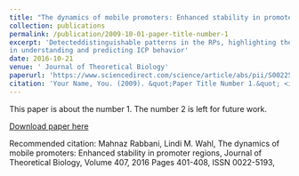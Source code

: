 ```yaml
---
title: "The dynamics of mobile promoters: Enhanced stability in promoter regions."
collection: publications
permalink: /publication/2009-10-01-paper-title-number-1
excerpt: 'Detecteddistinguishable patterns in the RPs, highlighting the potentialformachinelearning applications
in understanding and predicting ICP behavior'
date: 2016-10-21
venue: ' Journal of Theoretical Biology'
paperurl: 'https://www.sciencedirect.com/science/article/abs/pii/S0022519316302132'
citation: 'Your Name, You. (2009). &quot;Paper Title Number 1.&quot; <i>Journal 1</i>. 1(1).'
---
```

This paper is about the number 1. The number 2 is left for future work.

[Download paper here](https://www.sciencedirect.com/science/article/abs/pii/S0022519316302132)

Recommended citation: Mahnaz Rabbani, Lindi M. Wahl, The dynamics of mobile promoters: Enhanced stability in promoter regions, Journal of Theoretical Biology, Volume 407, 2016 Pages 401-408, ISSN 0022-5193,